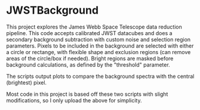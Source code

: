 # JWSTBackground
This project explores the James Webb Space Telescope data reduction pipeline. This code accepts calibrated JWST datacubes and does a secondary background subtraction with custom noise and selection region parameters. Pixels to be included in the background are selected with either a circle or rectange, with flexible shape and exclusion regions (can remove areas of the circle/box if needed). Bright regions are masked before background calculations, as defined by the "threshold" parameter.

The scripts output plots to compare the background spectra with the central (brightest) pixel. 

Most code in this project is based off these two scripts with slight modifications, so I only upload the above for simplicity.
